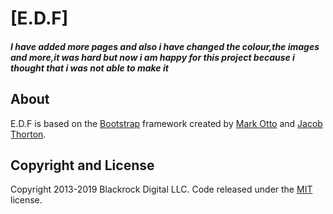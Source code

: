 # [E.D.F]
<h5>I have added more pages and also i have changed the colour,the images and more,it was hard but now i am happy for this project because i thought that i was not able to make it</h5>

## About

E.D.F is based on the [Bootstrap](http://getbootstrap.com/) framework created by [Mark Otto](https://twitter.com/mdo) and [Jacob Thorton](https://twitter.com/fat).

## Copyright and License

Copyright 2013-2019 Blackrock Digital LLC. Code released under the [MIT](https://github.com/BlackrockDigital/startbootstrap-creative/blob/gh-pages/LICENSE) license.
